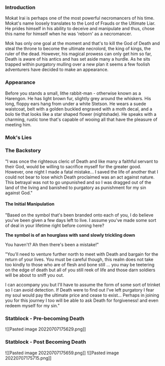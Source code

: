 ### Introduction
Mokat Irai is perhaps one of the most powerful necromancers of his time. Mokat's name loosely translates to the Lord of Frauds or the Ultimate Liar. He prides himself in his ability to deceive and manipulate and thus, chose this name for himself when he was 'reborn' as a necromancer. 

Mok has only one goal at the moment and that's to kill the God of Death and steal the throne to become the ultimate necrolord, the king of kings, the ruler of the dead. However, his magical prowess can only get him so far, Death is aware of his antics and has set aside many a hurdle. As he sits trapped within purgatory mulling over a new plan it seems a few foolish adventurers have decided to make an appearance.

### Appearance
Before you stands a small, lithe rabbit-man - otherwise known as a Harengon. He has light brown fur, slightly grey around the whiskers. His long, floppy ears hang from under a white Stetson. He wears a suede waistcoat, belt with a golden buckled engraved with a moth decal, and a bolo tie that looks like a star shaped flower (nightshade). He speaks with a charming, rustic tone that's capable of wooing all that have the pleasure of meeting him. 

### Mok's Lies
### The Backstory
"I was once the righteous cleric of Death and like many a faithful servant to their God, would be willing to sacrifice myself for the greater good. However, one night I made a fatal mistake... I saved the life of another that I could not bear to lose which Death proclaimed was an act against nature. This betrayal was not to go unpunished and so I was dragged out of the land of the living and banished to purgatory as punishment for my sin against God."

#### The Initial Manipulation
"Based on the symbol that's been branded onto each of you, I do believe you've been given a few days left to live. I assume you've made some sort of deal in your lifetime right before coming here? 

**The symbol is of an hourglass with sand slowly trickling down**

You haven't? Ah then there's been a mistake!"

"You'll need to venture further north to meet with Death and bargain for the return of your lives. You must be careful though, this realm does not take too kindly to those who are of flesh and bone still ... you may be teetering on the edge of death but all of you still reek of life and those darn soldiers will be about to sniff you out. 

I can accompany you but I'll have to assume the form of some sort of trinket so I can avoid detection. If Death were to find out I've left purgatory I fear my soul would pay the ultimate price and cease to exist... Perhaps in joining you for this journey I too will be able to ask Death for forgiveness! and even redeem myself for my sin."

### Statblock - Pre-becoming Death
![[Pasted image 20220707175629.png]]

### Statblock - Post Becoming Death
![[Pasted image 20220707175659.png]]
![[Pasted image 20220707175715.png]]